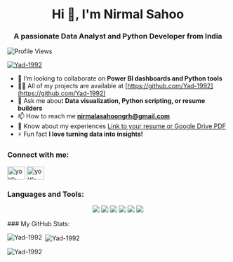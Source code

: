 <h1 align="center">Hi 👋, I'm Nirmal Sahoo</h1>
<h3 align="center">A passionate Data Analyst and Python Developer from India</h3>


<p align="left">
  <img src="https://komarev.com/ghpvc/?username=Yad-1992&color=brightgreen" alt="Profile Views" />
</p>
<!-- Add a profile image or banner if you want; this is optional -->
<!-- <img src="https://your-banner-image-url.jpg" alt="Banner" /> -->

<p align="left"> <a href="https://github.com/ryo-ma/github-profile-trophy"><img src="https://github-profile-trophy.vercel.app/?username=Yad-1992&theme=onedark" alt="Yad-1992" /></a> </p>

- 👯 I’m looking to collaborate on **Power BI dashboards and Python tools**
- 👨‍💻 All of my projects are available at [https://github.com/Yad-1992](https://github.com/Yad-1992)
- 💬 Ask me about **Data visualization, Python scripting, or resume builders**
- 📫 How to reach me **nirmalasahoongrh@gmail.com**
- 📄 Know about my experiences [Link to your resume or Google Drive PDF](https://your-resume-link.com)
- ⚡ Fun fact **I love turning data into insights!**

### Connect with me:
<p align="left">
<a href="https://www.linkedin.com/in/nirmal-sahoo/" target="blank"><img align="center" src="https://raw.githubusercontent.com/rahuldkjain/github-profile-readme-generator/master/src/images/icons/Social/linked-in-alt.svg" alt="your-linkedin" height="30" width="40" /></a>
<a href="https://twitter.com/your-twitter" target="blank"><img align="center" src="https://raw.githubusercontent.com/rahuldkjain/github-profile-readme-generator/master/src/images/icons/Social/twitter.svg" alt="your-twitter" height="30" width="40" /></a>
<!-- Add more social icons as needed -->
</p>

### Languages and Tools:
<p align="center">
  <!-- Python -->
  <img src="https://img.shields.io/badge/Python-3776AB?style=for-the-badge&logo=python&logoColor=white" />
  <!-- SQL -->
  <img src="https://img.shields.io/badge/SQL-4479A1?style=for-the-badge&logo=mysql&logoColor=white" />
  <!-- Power BI -->
  <img src="https://img.shields.io/badge/PowerBI-F2C811?style=for-the-badge&logo=powerbi&logoColor=black" />
  <!-- HTML -->
  <img src="https://img.shields.io/badge/HTML5-E34F26?style=for-the-badge&logo=html5&logoColor=white" />
  <!-- CSS -->
  <img src="https://img.shields.io/badge/CSS3-1572B6?style=for-the-badge&logo=css3&logoColor=white" />
  <!-- JavaScript -->
  <img src="https://img.shields.io/badge/JavaScript-F7DF1E?style=for-the-badge&logo=javascript&logoColor=black" />
</p>
### My GitHub Stats:

<p><img align="left" src="https://github-readme-stats.vercel.app/api/top-langs?username=Yad-1992&show_icons=true&theme=dark&locale=en&layout=compact" alt="Yad-1992" /></p>

<p>&nbsp;<img align="center" src="https://github-readme-stats.vercel.app/api?username=Yad-1992&show_icons=true&theme=dark&locale=en" alt="Yad-1992" /></p>

<p><img align="center" src="https://github-readme-streak-stats.herokuapp.com/?user=Yad-1992&theme=dark" alt="Yad-1992" /></p>
